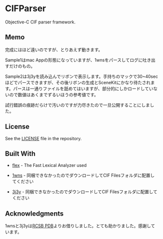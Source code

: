 # CIFParser

Objective-C CIF parser framework.

## Memo

完成にはほど遠いのですが、とりあえず動きます。

Sample1はmac Appの形態になっていますが、1wnsをパースしてログに吐き出すだけのもの。

Sample2は3j3yを読み込んでリボンで表示します。手持ちのマックで30~40secほどでパースできますが、その後リボンの生成とSceneKitにかなり待たされます。パースは一通りファイルを舐めてはいますが、部分的にしかロードしていないので数値はあくまでずるいほうの参考値です。

試行錯誤の痕跡だらけで汚いのですが力尽きたので一旦公開することにしました。

## License

See the [LICENSE](https://github.com/narumij/CIFParser/LICENSE)
file in the repository.

## Built With

* [flex](https://www.gnu.org/software/flex/) - The Fast Lexical Analyzer used

* [1wns](https://files.rcsb.org/download/1WNS.cif) - 同梱できなかったのでダウンロードしてCIF Filesフォルダに配置してください
* [3j3y](https://files.rcsb.org/download/3J3Y.cif) - 同梱できなかったのでダウンロードしてCIF Filesフォルダに配置してください

## Acknowledgments

1wnsと3j3yは[RCSB PDB](https://www.rcsb.org)よりお借りしました。とても助かりました。感謝しています。

